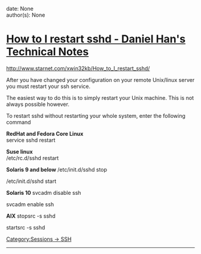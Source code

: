 
date: None  
author(s): None  

# [How to I restart sshd - Daniel Han's Technical Notes](https://sites.google.com/site/xiangyangsite/home/technical-tips/linux-unix/networks-related-commands-on-linux/how-to-i-restart-sshd)

<http://www.starnet.com/xwin32kb/How_to_I_restart_sshd/>

After you have changed your configuration on your remote Unix/linux server you must restart your ssh service.

The easiest way to do this is to simply restart your Unix machine. This is not always possible however.

To restart sshd without restarting your whole system, enter the following command

**RedHat and Fedora Core Linux**  
service sshd restart

**Suse linux**  
/etc/rc.d/sshd restart

**Solaris 9 and below** /etc/init.d/sshd stop

/etc/init.d/sshd start

**Solaris 10** svcadm disable ssh

svcadm enable ssh

**AIX** stopsrc -s sshd

startsrc -s sshd

[Category:Sessions -> SSH](http://www.starnet.com/ee/index.php/xwin32kb/Category:Sessions::SSH/)  
  
---


